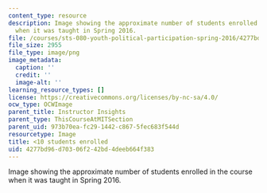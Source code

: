 ```yaml
---
content_type: resource
description: Image showing the approximate number of students enrolled in the course
  when it was taught in Spring 2016.
file: /courses/sts-080-youth-political-participation-spring-2016/4277bd96d70306f242bd4deeb664f383_less-than-10.png
file_size: 2955
file_type: image/png
image_metadata:
  caption: ''
  credit: ''
  image-alt: ''
learning_resource_types: []
license: https://creativecommons.org/licenses/by-nc-sa/4.0/
ocw_type: OCWImage
parent_title: Instructor Insights
parent_type: ThisCourseAtMITSection
parent_uid: 973b70ea-fc29-1442-c867-5fec683f544d
resourcetype: Image
title: <10 students enrolled
uid: 4277bd96-d703-06f2-42bd-4deeb664f383
---
```

Image showing the approximate number of students enrolled in the course when it was taught in Spring 2016.